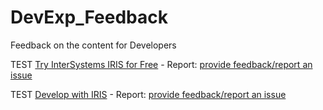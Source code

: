 # DevExp_Feedback
Feedback on the content for Developers


TEST [Try InterSystems IRIS for Free](https://www.intersystems.com/try-intersystems-iris-for-free/) - Report: [provide feedback/report an issue](https://github.com/intersystems-community/Dev_Feedback/projects/1)

TEST [Develop with IRIS](https://www.intersystems.com/developing-with-intersystems-iris/) - Report: [provide feedback/report an issue](https://github.com/intersystems-community/Dev_Feedback/projects/2)
